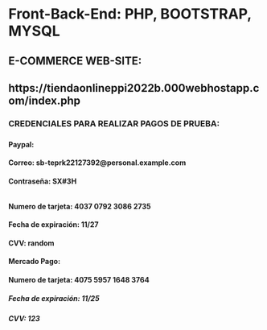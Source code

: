 # Front-Back-End: PHP, BOOTSTRAP, MYSQL

<h2>E-COMMERCE WEB-SITE: </h2>

<h2> https://tiendaonlineppi2022b.000webhostapp.com/index.php </h2>

<h3> CREDENCIALES PARA REALIZAR PAGOS DE PRUEBA: <h3>
  
<h4> Paypal: </h4>
  
<h4> Correo: sb-teprk22127392@personal.example.com </h4>
<h4> Contraseña: SX#3H<h6 </h4>
<h4> Numero de tarjeta: 4037 0792 3086 2735 </h4>
<h4> Fecha de expiración: 11/27 </h4>
<h4> CVV: random </h4>
     
<h4> Mercado Pago: </h4>

<h4> Numero de tarjeta: 4075 5957 1648 3764 </h4>
<h5> Fecha de expiración: 11/25 </h4>
<h5> CVV: 123 </h4>
     
  

 
 
  
 
